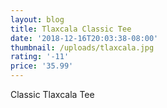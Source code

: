 ```yaml
---
layout: blog
title: Tlaxcala Classic Tee
date: '2018-12-16T20:03:38-08:00'
thumbnail: /uploads/tlaxcala.jpg
rating: '-11'
price: '35.99'
---
```

Classic Tlaxcala Tee
